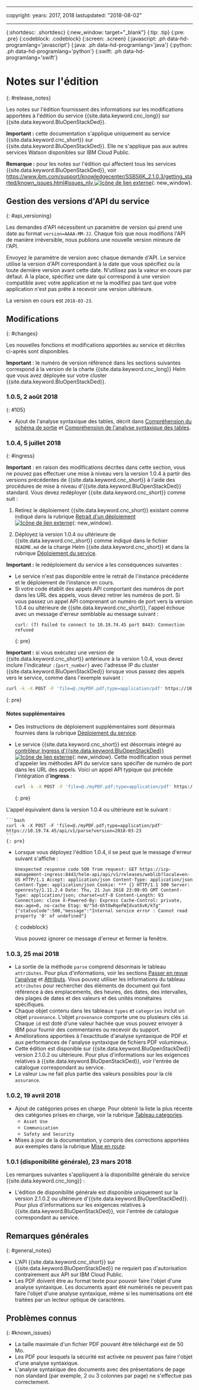 
---

copyright:
  years: 2017, 2018
lastupdated: "2018-08-02"

---

{:shortdesc: .shortdesc}
{:new_window: target="_blank"}
{:tip: .tip}
{:pre: .pre}
{:codeblock: .codeblock}
{:screen: .screen}
{:javascript: .ph data-hd-programlang='javascript'}
{:java: .ph data-hd-programlang='java'}
{:python: .ph data-hd-programlang='python'}
{:swift: .ph data-hd-programlang='swift'}

# Notes sur l'édition
{: #release_notes}

Les notes sur l'édition fournissent des informations sur les modifications apportées à l'édition du service {{site.data.keyword.cnc_long}} sur {{site.data.keyword.BluOpenStackDed}}.

**Important :** cette documentation s'applique uniquement au service {{site.data.keyword.cnc_short}} sur {{site.data.keyword.BluOpenStackDed}}. Elle ne s'applique pas aux autres services Watson disponibles sur IBM Cloud Public.

**Remarque :** pour les notes sur l'édition qui affectent tous les services {{site.data.keyword.BluOpenStackDed}}, voir [https://www.ibm.com/support/knowledgecenter/SSBS6K_2.1.0.3/getting_started/known_issues.html#issues_nlv ![Icône de lien externe](../../icons/launch-glyph.svg "Icône de lien externe")](https://www.ibm.com/support/knowledgecenter/SSBS6K_2.1.0.3/getting_started/known_issues.html#issues_nlv){: new_window}.

## Gestion des versions d'API du service
{: #api_versioning}

Les demandes d'API nécessitent un paramètre de version qui prend une date au format `version=AAAA-MM-JJ`. Chaque fois que nous modifions l'API de manière irréversible, nous publions une nouvelle version mineure de l'API.

Envoyez le paramètre de version avec chaque demande d'API. Le service utilise la version d'API correspondant à la date que vous spécifiez ou la toute dernière version avant cette date. N'utilisez pas la valeur en cours par défaut. A la place, spécifiez une date qui correspond à une version compatible avec votre application et ne la modifiez pas tant que votre application n'est pas prête à recevoir une version ultérieure.

La version en cours est `2018-03-23`.

## Modifications
{: #changes}

Les nouvelles fonctions et modifications apportées au service et décrites ci-après sont disponibles.

**Important** : le numéro de version référencé dans les sections suivantes correspond à la version de la charte {{site.data.keyword.cnc_long}} Helm que vous avez déployée sur votre cluster {{site.data.keyword.BluOpenStackDed}}.

### 1.0.5, 2 août 2018
{: #105}

  - Ajout de l'analyse syntaxique des tables, décrit dans [Compréhension du schéma de sortie](/docs/services/compare-and-comply/schema.html#output_schema) et [Compréhension de l'analyse syntaxique des tables](/docs/services/compare-and-comply/tables.html#understanding_tables).


### 1.0.4, 5 juillet 2018
{: #ingress}

**Important** : en raison des modifications décrites dans cette section, vous ne pouvez pas effectuer une mise à niveau vers la version 1.0.4 à partir des versions précédentes de {{site.data.keyword.cnc_short}} à l'aide des procédures de mise à niveau d'{{site.data.keyword.BluOpenStackDed}} standard. Vous devez redéployer {{site.data.keyword.cnc_short}} comme suit :

1.  Retirez le déploiement {{site.data.keyword.cnc_short}} existant comme indiqué dans la rubrique [Retrait d'un déploiement ![Icône de lien externe](../../icons/launch-glyph.svg "Icône de lien externe")](https://www.ibm.com/support/knowledgecenter/SSBS6K_2.1.0.3/manage_applications/remove_app.html){: new_window}.

1.  Déployez la version 1.0.4 ou ultérieure de {{site.data.keyword.cnc_short}} comme indiqué dans le fichier `README.md` de la charge Helm {{site.data.keyword.cnc_short}} et dans la rubrique [Déploiement du service](/docs/services/compare-and-comply/deploy.html).

**Important :** le redéploiement du service a les conséquences suivantes :

- Le service n'est pas disponible entre le retrait de l'instance précédente et le déploiement de l'instance en cours.
- Si votre code établit des appels API comportant des numéros de port dans les URL des appels, vous devez retirer les numéros de port. Si vous passez un appel API comprenant un numéro de port vers la version 1.0.4 ou ultérieure de {{site.data.keyword.cnc_short}}, l'appel échoue avec un message d'erreur semblable au message suivant :
  ```
  curl: (7) Failed to connect to 10.19.74.45 port 8443: Connection refused
  ```
  {: pre}

**Important :** si vous exécutez une version de {{site.data.keyword.cnc_short}} antérieure à la version 1.0.4, vous devez inclure l'indicateur `:{port_number}` avec l'adresse IP du cluster {{site.data.keyword.BluOpenStackDed}} lorsque vous passez des appels vers le service, comme dans l'exemple suivant :
```bash
curl -k -X POST -F 'file=@./myPDF.pdf;type=application/pdf' https://10.19.74.45:8443/api/v1/parse?version=2018-03-23
```
{: pre}

#### Notes supplémentaires

-   Des instructions de déploiement supplémentaires sont désormais fournies dans la rubrique [Déploiement du service](/docs/services/compare-and-comply/deploy.html).
-   Le service {{site.data.keyword.cnc_short}} est désormais intégré au [contrôleur Ingress d'{{site.data.keyword.BluOpenStackDed}} ![Icône de lien externe](../../icons/launch-glyph.svg "Icône de lien externe")](https://www.ibm.com/support/knowledgecenter/SSBS6K_2.1.0.3/getting_started/components.html){: new_window}. Cette modification vous permet d'appeler les méthodes API du service sans spécifier de numéro de port dans les URL des appels. Voici un appel API typique qui précède l'intégration d'**ingress** :

    ```bash
    curl -k -X POST -F 'file=@./myPDF.pdf;type=application/pdf' https://10.19.74.45:8443/api/v1/parse?version=2018-03-23
    ```
    {: pre}

  L'appel équivalent dans la version 1.0.4 ou ultérieure est le suivant :

    ```bash
    curl -k -X POST -F 'file=@./myPDF.pdf;type=application/pdf' https://10.19.74.45/api/v1/parse?version=2018-03-23
    ```
    {: pre}

- Lorsque vous déployez l'édition 1.0.4, il se peut que le message d'erreur suivant s'affiche :

    ```
    Unexpected response code 500 from request: GET https://icp-management-ingress:8443/helm-api/api/v1/releases/weblib?locale=en-US HTTP/1.1 Accept: application/json Content-Type: application/json Content-Type: application/json Cookie: *** {} HTTP/1.1 500 Server: openresty/1.11.2.4 Date: Thu, 21 Jun 2018 23:09:05 GMT Content-Type: application/json; charset=utf-8 Content-Length: 93 Connection: close X-Powered-By: Express Cache-Control: private, max-age=0, no-cache Etag: W/"5d-6htOwRqeFWIdvat6vK/kTg" {"statusCode":500,"message":"Internal service error : Cannot read property '0' of undefined"}
    ```
    {: codeblock}

    Vous pouvez ignorer ce message d'erreur et fermer la fenêtre.

### 1.0.3, 25 mai 2018

- La sortie de la méthode `parse` comprend désormais le tableau `attributes`. Pour plus d'informations, voir les sections [Passer en revue l'analyse](/docs/services/compare-and-comply/getting-started.html#review_analysis) et [Attributs](/docs/services/compare-and-comply/parsing.html#attributes). Vous pouvez utiliser les informations du tableau `attributes` pour rechercher des éléments de document qui font référence à des emplacements, des heures, des dates, des intervalles, des plages de dates et des valeurs et des unités monétaires spécifiques.
- Chaque objet contenu dans les tableaux `types` et `categories` inclut un objet `provenance`. L'objet `provenance` comporte une ou plusieurs clés `id`. Chaque `id` est doté d'une valeur hachée que vous pouvez envoyer à IBM pour fournir des commentaires ou recevoir du support.
- Améliorations apportées à l'exactitude d'analyse syntaxique de PDF et aux performances de l'analyse syntaxique de fichiers PDF volumineux.
- Cette édition est disponible sur {{site.data.keyword.BluOpenStackDed}} version 2.1.0.2 ou ultérieure. Pour plus d'informations sur les exigences relatives à {{site.data.keyword.BluOpenStackDed}}, voir l'entrée de catalogue correspondant au service.
- La valeur `Low` ne fait plus partie des valeurs possibles pour la clé `assurance`.

### 1.0.2, 19 avril 2018

- Ajout de catégories prises en charge. Pour obtenir la liste la plus récente des catégories prises en charge, voir la rubrique [Tableau categories](/docs/services/compare-and-comply/parsing.html#contract_categories).
    - `Asset Use`
    - `Communication`
    - `Safety and Security`
-  Mises à jour de la documentation, y compris des corrections apportées aux exemples dans la rubrique [Mise en route](/docs/services/compare-and-comply/getting-started.html).

### 1.0.1 (disponibilité générale), 23 mars 2018

Les remarques suivantes s'appliquent à la disponibilité générale du service {{site.data.keyword.cnc_long}} :

- L'édition de disponibilité générale est disponible uniquement sur la version 2.1.0.2 ou ultérieure d'{{site.data.keyword.BluOpenStackDed}}. Pour plus d'informations sur les exigences relatives à {{site.data.keyword.BluOpenStackDed}}, voir l'entrée de catalogue correspondant au service.

## Remarques générales
{: #general_notes}

- L'API {{site.data.keyword.cnc_short}} sur {{site.data.keyword.BluOpenStackDed}} ne requiert pas d'autorisation contrairement aux API sur IBM Cloud Public.
 - Les PDF doivent être au format texte pour pouvoir faire l'objet d'une analyse syntaxique. Les documents ayant été numérisés ne peuvent pas faire l'objet d'une analyse syntaxique, même si les numérisations ont été traitées par un lecteur optique de caractères.

## Problèmes connus
{: #known_issues}

- La taille maximale d'un fichier PDF pouvant être téléchargé est de 50 Mo.
- Les PDF pour lesquels la sécurité est activée ne peuvent pas faire l'objet d'une analyse syntaxique.
- L'analyse syntaxique des documents avec des présentations de page non standard (par exemple, 2 ou 3 colonnes par page) ne s'effectue pas correctement.
